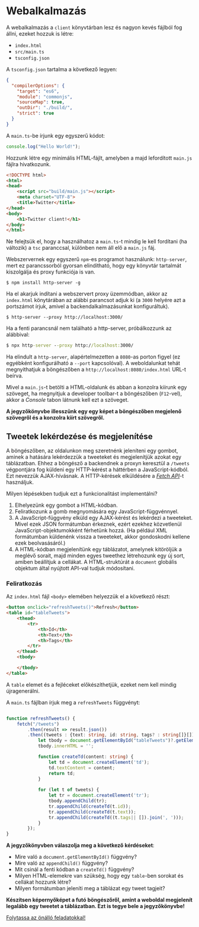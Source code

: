 # Webalkalmazás

A webalkalmazás a `client` könyvtárban lesz és nagyon kevés fájlból fog állni, ezeket hozzuk is létre: 
* `index.html`
* `src/main.ts`
* `tsconfig.json`

A `tsconfig.json` tartalma a következő legyen:

```json
{
  "compilerOptions": {
    "target": "es6",
    "module": "commonjs",
    "sourceMap": true,
    "outDir": "./build/",
    "strict": true
  }
}
```

A `main.ts`-be írjunk egy egyszerű kódot: 

```ts
console.log("Hello World!");
```

Hozzunk létre egy minimális HTML-fájlt, amelyben a majd lefordított `main.js` fájlra hivatkozunk.

```html
<!DOCTYPE html>
<html>
<head>
    <script src="build/main.js"></script>
    <meta charset="UTF-8">
    <title>Twitter</title>
</head>
<body>
    <h1>Twitter client!</h1>
</body>
</html>
```

Ne felejtsük el, hogy a használhatoz a `main.ts`-t mindig le kell fordítani (ha változik) a `tsc` paranccsal, különben nem áll elő a `main.js` fáj.

Webszervernek egy egyszerű `npm`-es programot használunk: `http-server`, mert ez parancssorból gyorsan elindítható, hogy egy könyvtár tartalmát kiszolgálja és proxy funkciója is van. 

```shell
$ npm install http-server -g
```

Ha el akarjuk indítani a webszervert proxy üzemmódban, akkor az `index.html` könytárában az alábbi parancsot adjuk ki (a `3000` helyére azt a portszámot írjuk, amivel a backendalkalmazásunkat konfiguráltuk).

```shell
$ http-server --proxy http://localhost:3000/
```

Ha a fenti parancsnál nem található a http-server, próbálkozzunk az alábbival:

```cmd
$ npx http-server --proxy http://localhost:3000/
```

Ha elindult a `http-server`, alapértelmezetten a `8080`-as porton figyel (ez egyébként konfigurálható a `--port` kapcsolóval). A weboldalunkat tehát megnyithatjuk a böngészőben a `http://localhost:8080/index.html` URL-t beírva. 

Mivel a `main.js`-t betölti a HTML-oldalunk és abban a konzolra kiírunk egy szöveget, ha megnyitjuk a developer toolbar-t a böngészőben (`F12`-vel), akkor a *Console* tabon látnunk kell ezt a szöveget. 

**A jegyzőkönyvbe illesszünk egy egy képet a böngészőben megjelenő szövegről és a konzolra kiírt szövegről.**

## Tweetek lekérdezése és megjelenítése

A böngészőben, az oldalunkon meg szeretnénk jeleníteni egy gombot, aminek a hatására lekérdezzük a tweeteket és megjelenítjük azokat egy táblázatban. Ehhez a böngésző a backendnek a proxyn keresztül a `/tweets` végpontjára fog küldeni egy HTTP-kérést a háttérben a JavaScript-kódból. Ezt nevezzük AJAX-hívásnak. A HTTP-kérések elküldésére a [*Fetch API*](https://developer.mozilla.org/en-US/docs/Web/API/Fetch_API)-t használjuk.

Milyen lépésekben tudjuk ezt a funkcionalitást implementálni? 
1. Elhelyezünk egy gombot a HTML-kódban. 
1. Feliratkozunk a gomb megnyomására egy JavaScript-függvénnyel. 
1. A JavaScript-függvény elküld egy AJAX-kérést és lekérdezi a tweeteket. Mivel ezek JSON formátumban érkeznek, ezért ezekhez közvetlenül JavaScript-objektumokként férhetünk hozzá. (Ha például XML formátumban küldenénk vissza a tweeteket, akkor gondoskodni kellene ezek beolvasásáról.)
1. A HTML-kódban megjelenítünk egy táblázatot, amelynek kitöröljük a meglévő sorait, majd minden egyes tweethez létrehozunk egy új sort, amiben beállítjuk a cellákat. A HTML-struktúrát a `document` globális objektum által nyújtott API-val tudjuk módosítani. 

### Feliratkozás

Az `index.html` fájl `<body>` elemében helyezzük el a következő részt: 

```html
<button onclick="refreshTweets()">Refresh</button>
<table id="tableTweets">
    <thead>
        <tr>
            <th>Id</th>
            <th>Text</th>
            <th>Tags</th>
        </tr>
    </thead>
    <tbody>

    </tbody>
</table>
```

A `table` elemet és a fejléceket előkészíthetjük, ezeket nem kell mindig újragenerálni. 

A `main.ts` fájlban írjuk meg a `refreshTweets` függvényt:

```ts

function refreshTweets() {
    fetch("/tweets")
        .then(result => result.json())
        .then((tweets : {text: string, id: string, tags? : string[]}[]) => {
            let tbody = document.getElementById("tableTweets")?.getElementsByTagName("tbody")[0]!;
            tbody.innerHTML = '';

            function createTd(content: string) {
                let td = document.createElement('td');
                td.textContent = content;
                return td;
            }
            
            for (let t of tweets) {
                let tr = document.createElement('tr');
                tbody.appendChild(tr);
                tr.appendChild(createTd(t.id));
                tr.appendChild(createTd(t.text));
                tr.appendChild(createTd((t.tags|| []).join(', ')));
            }
        });
}
```

**A jegyzőkönyvben válaszolja meg a következő kérdéseket**: 
* Mire való a `document.getElementById()` függvény? 
* Mire való az `appendChild()` függvény? 
* Mit csinál a fenti kódban a `createTd()` függvény?
* Milyen HTML-elemekre van szükség, hogy egy `table`-ben sorokat és cellákat hozzunk létre? 
* Milyen formátumban jeleníti meg a táblázat egy tweet tagjeit? 

**Készítsen képernyőképet a futó böngészőről, amint a weboldal megjelenít legalább egy tweetet a táblázatban. Ezt is tegye bele a jegyzőkönyvbe!**

[Folytassa az önálló feladatokkal!](feladat3.md)


